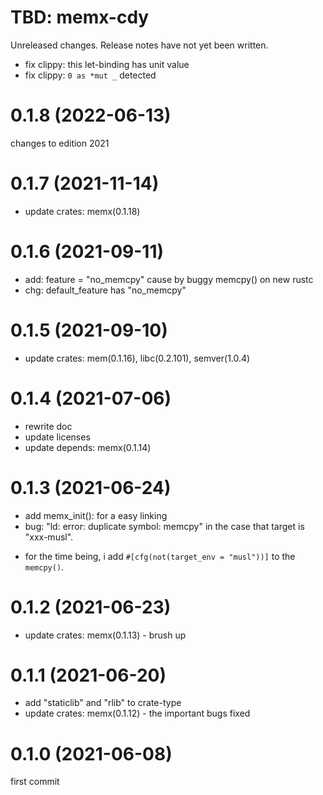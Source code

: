TBD: memx-cdy
===
Unreleased changes. Release notes have not yet been written.

* fix clippy: this let-binding has unit value
* fix clippy: `0 as *mut _` detected

0.1.8 (2022-06-13)
=====

changes to edition 2021

0.1.7 (2021-11-14)
=====

* update crates: memx(0.1.18)

0.1.6 (2021-09-11)
=====

* add: feature = "no_memcpy" cause by buggy memcpy() on new rustc
* chg: default_feature has "no_memcpy"

0.1.5 (2021-09-10)
=====

* update crates: mem(0.1.16), libc(0.2.101), semver(1.0.4)

0.1.4 (2021-07-06)
=====

* rewrite doc
* update licenses
* update depends: memx(0.1.14)

0.1.3 (2021-06-24)
=====

* add memx_init(): for a easy linking
* bug: "ld: error: duplicate symbol: memcpy" in the case that target is "xxx-musl".
 - for the time being, i add `#[cfg(not(target_env = "musl"))]` to the `memcpy()`.

0.1.2 (2021-06-23)
=====

* update crates: memx(0.1.13) - brush up

0.1.1 (2021-06-20)
=====

* add "staticlib" and "rlib" to crate-type
* update crates: memx(0.1.12) - the important bugs fixed

0.1.0 (2021-06-08)
=====

first commit
